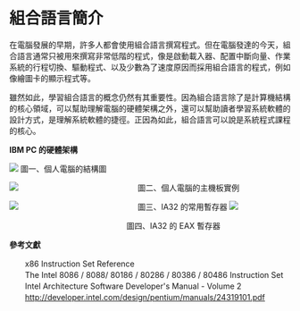 
# 組合語言簡介



在電腦發展的早期，許多人都會使用組合語言撰寫程式。但在電腦發達的今天，組合語言通常只被用來撰寫非常低階的程式，像是啟動載入器、配置中斷向量、作業系統的行程切換、驅動程式、以及少數為了速度原因而採用組合語言的程式，例如像繪圖卡的顯示程式等。

雖然如此，學習組合語言的概念仍然有其重要性。因為組合語言除了是計算機結構的核心領域，可以幫助理解電腦的硬體架構之外，還可以幫助讀者學習系統軟體的設計方式，是理解系統軟體的捷徑。正因為如此，組合語言可以說是系統程式課程的核心。

**IBM PC 的硬體架構**

![](http://ccc.nqu.edu.tw/db/c/PC_architecture.jpg)
                 圖一、個人電腦的結構圖

![](http://ccc.nqu.edu.tw/db/c/PC_motherboard.jpg)
　　　　　　　　　　　　　　　圖二、個人電腦的主機板實例

![](http://ccc.nqu.edu.tw/db/c/IA32_register.jpg)
　　　　　　　　　　　　　　　圖三、IA32 的常用暫存器
![](http://ccc.nqu.edu.tw/db/c/IA32_eax.jpg)

　　　　　　　　　　　　　　　圖四、IA32 的 EAX 暫存器

**參考文獻**

　　x86 Instruction Set Reference  
　　The Intel 8086 / 8088/ 80186 / 80286 / 80386 / 80486 Instruction Set  
　　Intel Architecture Software Developer's Manual - Volume 2  
　　http://developer.intel.com/design/pentium/manuals/24319101.pdf
